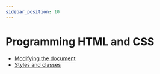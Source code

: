 ```yaml
---
sidebar_position: 10
---
```


# Programming HTML and CSS

- [Modifying the document](https://javascript.info/modifying-document)
- [Styles and classes](https://javascript.info/styles-and-classes)
